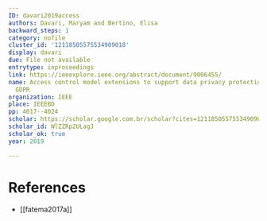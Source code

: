 ```yaml
---
ID: davari2019access
authors: Davari, Maryam and Bertino, Elisa
backward_steps: 1
category: nofile
cluster_id: '12118505575534909018'
display: davari
due: File not available
entrytype: inproceedings
link: https://ieeexplore.ieee.org/abstract/document/9006455/
name: Access control model extensions to support data privacy protection based on
  GDPR
organization: IEEE
place: IEEEBD
pp: 4017--4024
scholar: https://scholar.google.com.br/scholar?cites=12118505575534909018&as_sdt=2005&sciodt=0,5&hl=en
scholar_id: WlZZRp2ULagJ
scholar_ok: true
year: 2019

---
```


# References

- [[fatema2017a]]
